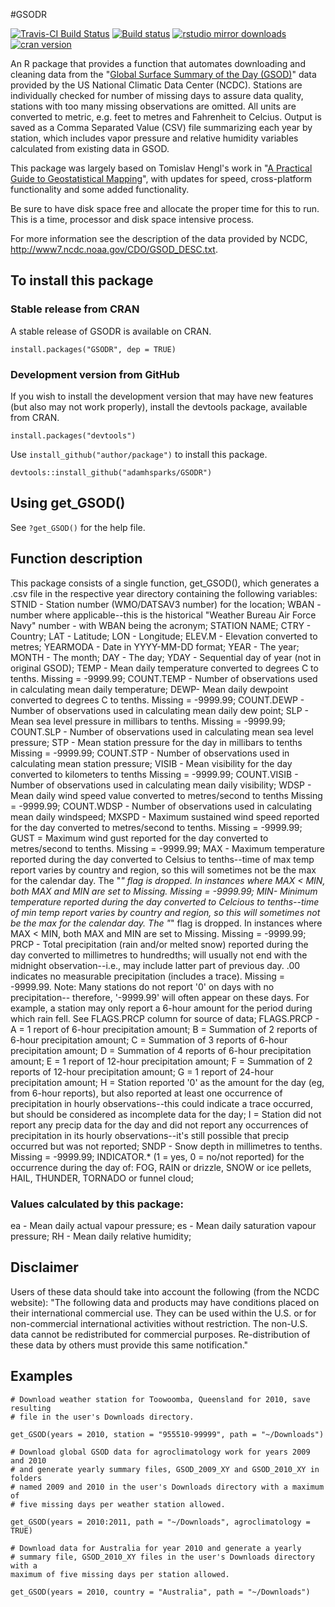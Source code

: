 #GSODR

[![Travis-CI Build Status](https://travis-ci.org/adamhsparks/GSODR.svg?branch=master)](https://travis-ci.org/adamhsparks/GSODR)
[![Build status](https://ci.appveyor.com/api/projects/status/8daqtllo2sg6me07/branch/master)](https://ci.appveyor.com/project/adamhsparks/GSODR/branch/master)
[![rstudio mirror downloads](http://cranlogs.r-pkg.org/badges/GSODR?color=brightgreen)](https://github.com/metacran/cranlogs.app)
[![cran version](http://www.r-pkg.org/badges/version/GSODR)](https://cran.r-project.org/package=GSODR)

An R package that provides a function that automates downloading and cleaning data from the "[Global Surface Summary of the Day (GSOD)](https://data.noaa.gov/dataset/global-surface-summary-of-the-day-gsod)" data provided by the US National Climatic Data Center (NCDC). Stations are individually checked for number of missing days to assure data quality, stations with too many missing observations are omitted. All units are converted to metric, e.g. feet to metres and Fahrenheit to Celcius. Output is saved as a Comma Separated Value (CSV) file summarizing each year by station, which includes vapor pressure and relative humidity variables calculated from existing data in GSOD.

This package was largely based on Tomislav Hengl's work in "[A Practical Guide to Geostatistical Mapping](http://spatial-analyst.net/book/getGSOD.R)", with updates for speed, cross-platform functionality and some added functionality.

Be sure to have disk space free and allocate the proper time for this to run. This is a time, processor and disk space intensive process.

For more information see the description of the data provided by NCDC, http://www7.ncdc.noaa.gov/CDO/GSOD_DESC.txt.

## To install this package
### Stable release from CRAN
A stable release of GSODR is available on CRAN.

`install.packages("GSODR", dep = TRUE)`

### Development version from GitHub
If you wish to install the development version that may have new features (but also may not work properly), install the devtools package, available from CRAN.

`install.packages("devtools")`

Use `install_github("author/package")` to install this package.

`devtools::install_github("adamhsparks/GSODR")`

## Using get_GSOD()
See `?get_GSOD()` for the help file.

## Function description
This package consists of a single function, get_GSOD(), which generates a 
.csv file in the respective year directory containing the following variables:
STNID - Station number (WMO/DATSAV3 number) for the location;
WBAN - number where applicable--this is the historical "Weather Bureau Air
Force Navy" number - with WBAN being the acronym;
STATION NAME;
CTRY - Country;
LAT - Latitude;
LON - Longitude;
ELEV.M - Elevation converted to metres;
YEARMODA - Date in YYYY-MM-DD format;
YEAR - The year;
MONTH - The month;
DAY - The day;
YDAY - Sequential day of year (not in original GSOD);
TEMP - Mean daily temperature converted to degrees C to tenths. Missing =
-9999.99;
COUNT.TEMP - Number of observations used in calculating mean daily
temperature;
DEWP-  Mean daily dewpoint converted to degrees C to tenths. Missing =
-9999.99;
COUNT.DEWP - Number of observations used in calculating mean daily dew point;
SLP - Mean sea level pressure in millibars to tenths. Missing = -9999.99;
COUNT.SLP - Number of observations used in calculating mean sea level
pressure;
STP - Mean station pressure for the day in millibars to tenths
Missing = -9999.99;
COUNT.STP - Number of observations used in calculating mean station pressure;
VISIB - Mean visibility for the day converted to kilometers to tenths
Missing = -9999.99;
COUNT.VISIB - Number of observations used in calculating mean daily
visibility;
WDSP - Mean daily wind speed value converted to metres/second to tenths
Missing = -9999.99;
COUNT.WDSP - Number of observations used in calculating mean daily windspeed;
MXSPD - Maximum sustained wind speed reported for the day converted to
metres/second to tenths. Missing = -9999.99;
GUST = Maximum wind gust reported for the day converted to metres/second to
tenths. Missing = -9999.99;
MAX - Maximum temperature reported during the day converted to Celsius to
tenths--time of max temp report varies by country and region, so this will
sometimes not be the max for the calendar day. The "*" flag is dropped. In
instances where MAX < MIN, both MAX and MIN are set to Missing.
Missing = -9999.99;
MIN- Minimum temperature reported during the day converted to Celcious to
tenths--time of min temp report varies by country and region, so this will
sometimes not be the max for the calendar day.  The "*" flag is dropped. In
instances where MAX < MIN, both MAX and MIN are set to Missing.
Missing = -9999.99;
PRCP - Total precipitation (rain and/or melted snow) reported during the day
converted to millimetres to hundredths; will usually not end with the
midnight observation--i.e., may include latter part of previous day. .00
indicates no measurable precipitation (includes a trace). Missing = -9999.99.
Note:  Many stations do not report '0' on days with no precipitation--
therefore, '-9999.99' will often appear on these days. For example, a
station may only report a 6-hour amount for the period during which rain
fell. See FLAGS.PRCP column for source of data;
FLAGS.PRCP -  A = 1 report of 6-hour precipitation amount;
B = Summation of 2 reports of 6-hour precipitation amount;
C = Summation of 3 reports of 6-hour precipitation amount;
D = Summation of 4 reports of 6-hour precipitation amount;
E = 1 report of 12-hour precipitation amount;
F = Summation of 2 reports of 12-hour precipitation amount;
G = 1 report of 24-hour precipitation amount;
H = Station reported '0' as the amount for the day (eg, from 6-hour reports),
but also reported at least one occurrence of precipitation in hourly
observations--this could indicate a trace occurred, but should be considered
as incomplete data for the day;
I = Station did not report any precip data for the day and did not report any
occurrences of precipitation in its hourly observations--it's still possible
that precip occurred but was not reported;
SNDP - Snow depth in millimetres to tenths. Missing = -9999.99;
INDICATOR.* (1 = yes, 0 = no/not reported) for the occurrence during the day
of:
FOG,
RAIN or drizzle,
SNOW or ice pellets,
HAIL,
THUNDER,
TORNADO or funnel cloud;

### Values calculated by this package:
ea - Mean daily actual vapour pressure;
es - Mean daily saturation vapour pressure;
RH - Mean daily relative humidity;

## Disclaimer
Users of these data should take into account the following (from the NCDC
website): "The following data and products may have conditions placed on
their international commercial use. They can be used within the U.S. or for
non-commercial international activities without restriction. The non-U.S.
data cannot be redistributed for commercial purposes. Re-distribution of
these data by others must provide this same notification."

## Examples
```
# Download weather station for Toowoomba, Queensland for 2010, save resulting
# file in the user's Downloads directory.

get_GSOD(years = 2010, station = "955510-99999", path = "~/Downloads")
```

```
# Download global GSOD data for agroclimatology work for years 2009 and 2010
# and generate yearly summary files, GSOD_2009_XY and GSOD_2010_XY in folders
# named 2009 and 2010 in the user's Downloads directory with a maximum of
# five missing days per weather station allowed.

get_GSOD(years = 2010:2011, path = "~/Downloads", agroclimatology = TRUE)
```

```
# Download data for Australia for year 2010 and generate a yearly
# summary file, GSOD_2010_XY files in the user's Downloads directory with a
maximum of five missing days per station allowed.

get_GSOD(years = 2010, country = "Australia", path = "~/Downloads")
```
